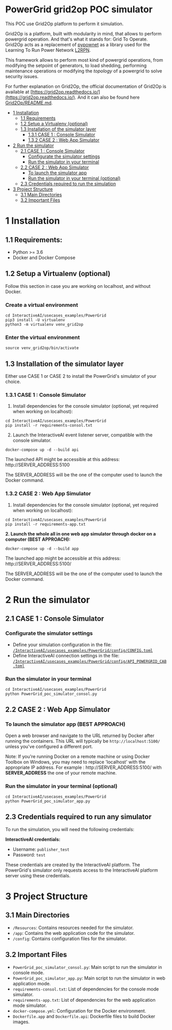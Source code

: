 # PowerGrid grid2op POC simulator

This POC use Grid2Op platform to perform it simulation.

Grid2Op is a platform, built with modularity in mind, that allows to perform powergrid operation.
And that's what it stands for: Grid To Operate.
Grid2Op acts as a replacement of [pypownet](https://github.com/MarvinLer/pypownet) 
as a library used for the Learning To Run Power Network [L2RPN](https://l2rpn.chalearn.org/). 

This framework allows to perform most kind of powergrid operations, from modifying the setpoint of generators,
to load shedding, performing maintenance operations or modifying the *topology* of a powergrid
to solve security issues.

For further explanation on Grid2Op, the official documentation of Grid2Op is available at [https://grid2op.readthedocs.io/](https://grid2op.readthedocs.io/).
And it can also be found here [Grid2Op/README.md](Grid2Op/README.md).

*   [1 Installation](#1-installation)
    *   [1.1 Requirements](#11-requirements)
    *   [1.2 Setup a Virtualenv (optional)](#12-setup-a-virtualenv-optional)
    *   [1.3 Installation of the simulator layer](#13-installation-of-the-simulator-layer)
        *   [1.3.1 CASE 1 : Console Simulator](#131-case-1--console-simulator)
        *   [1.3.2 CASE 2 : Web App Simulator](#132-case-2--web-app-simulator)
*   [2 Run the simulator](#2-run-the-simulator)
    *   [2.1 CASE 1 : Console Simulator](#21-case-1--console-simulator)
        *   [Configurate the simulator settings](#configurate-the-simulator-settings)
        *   [Run the simulator in your terminal](#run-the-simulator-in-your-terminal)
    *   [2.2 CASE 2 : Web App Simulator](#22-case-2--web-app-simulator)
        *   [To launch the simulator app](#to-launch-the-simulator-app)
        *   [Run the simulator in your terminal (optional)](#run-the-simulator-in-your-terminal-optional)
    *   [2.3 Credentials required to run the simulation](#23-credentials-required-to-run-the-simulation)
*   [3 Project Structure](#3-project-structure)
    *   [3.1 Main Directories](#31-main-directories)
    *   [3.2 Important Files](#32-important-files)


# 1 Installation
## 1.1 Requirements:
* Python >= 3.6
* Docker and Docker Compose

## 1.2 Setup a Virtualenv (optional)
Follow this section in case you are working on localhost, and without Docker.

### Create a virtual environment 
```commandline
cd InteractiveAI/usecases_examples/PowerGrid
pip3 install -U virtualenv
python3 -m virtualenv venv_grid2op
```

### Enter the virtual environment
```commandline
source venv_grid2op/bin/activate
```

## 1.3 Installation of the simulator layer
Either use CASE 1 or CASE 2 to install the PowerGrid's simulator of your choice.


### 1.3.1 CASE 1 : Console Simulator

1. Install dependencies for the console simulator (optional, yet required when working on localhost):

```commandline
cd InteractiveAI/usecases_examples/PowerGrid
pip install -r requirements-consol.txt
```

2. Launch the InteractiveAI event listener server, compatible with the console simulator.

```commandline
docker-compose up -d --build api
```

The launched API might be accessible at this address: 
http://SERVER_ADDRESS:5100

The SERVER_ADDRESS will be the one of the computer used to launch the Docker command.

### 1.3.2 CASE 2 : Web App Simulator

1. Install dependencies for the console simulator (optional, yet required when working on localhost):

```commandline
cd InteractiveAI/usecases_examples/PowerGrid
pip install -r requirements-app.txt
```

**2. Launch the whole all in one web app simulator through docker on a computer (BEST APPROACH):** 

```commandline
docker-compose up -d --build app
```

The launched app might be accessible at this address: 
http://SERVER_ADDRESS:5100/

The SERVER_ADDRESS will be the one of the computer used to launch the Docker command.

# 2 Run the simulator

## 2.1 CASE 1 : Console Simulator

### Configurate the simulator settings
* Define your simulation configuration in the file: [`/InteractiveAI/usecases_examples/PowerGrid/config/CONFIG.toml`](/usecases_examples/PowerGrid/config/CONFIG.toml)
* Define InteractiveAI connection settings in the file: [`/InteractiveAI/usecases_examples/PowerGrid/config/API_POWERGRID_CAB.toml`](/usecases_examples/PowerGrid/config/API_POWERGRID_CAB.toml)

### Run the simulator in your terminal
```commandline
cd InteractiveAI/usecases_examples/PowerGrid
python PowerGrid_poc_simulator_consol.py
```

## 2.2 CASE 2 : Web App Simulator

### To launch the simulator app (BEST APPROACH)
Open a web browser and navigate to the URL returned by Docker after running the containers. 
This URL will typically be `http://localhost:5100/` unless you've configured a different port.

Note: If you're running Docker on a remote machine or using Docker Toolbox on Windows, 
you may need to replace 'localhost' with the appropriate IP address.
For example : http://SERVER_ADDRESS:5100/  with **SERVER_ADDRESS** the one of your remote machine.

### Run the simulator in your terminal (optional)
```commandline
cd InteractiveAI/usecases_examples/PowerGrid
python PowerGrid_poc_simulator_app.py
```

## 2.3 Credentials required to run any simulator

To run the simulation, you will need the following credentials:

**InteractiveAI credentials:**
   - Username: `publisher_test`
   - Password: `test`

These credentials are created by the InteractiveAI platform. The PowerGrid's simulator only requests access to the InteractiveAI platform server using these credentials.


# 3 Project Structure

## 3.1 Main Directories

- `/Resources`: Contains resources needed for the simulator.
- `/app`: Contains the web application code for the simulator.
- `/config`: Contains configuration files for the simulator.

## 3.2 Important Files

- `PowerGrid_poc_simulator_consol.py`: Main script to run the simulator in console mode.
- `PowerGrid_poc_simulator_app.py`: Main script to run the simulator in web application mode.
- `requirements-consol.txt`: List of dependencies for the console mode simulator.
- `requirements-app.txt`: List of dependencies for the web application mode simulator.
- `docker-compose.yml`: Configuration for the Docker environment.
- `Dockerfile.app` and `Dockerfile.api`: Dockerfile files to build Docker images.